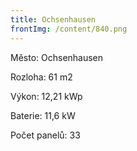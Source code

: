 ```yaml
---
title: Ochsenhausen
frontImg: /content/840.png
---
```

Město: Ochsenhausen 

Rozloha: 61 m2

Výkon:  12,21 kWp

Baterie:  11,6 kW

Počet panelů: 33